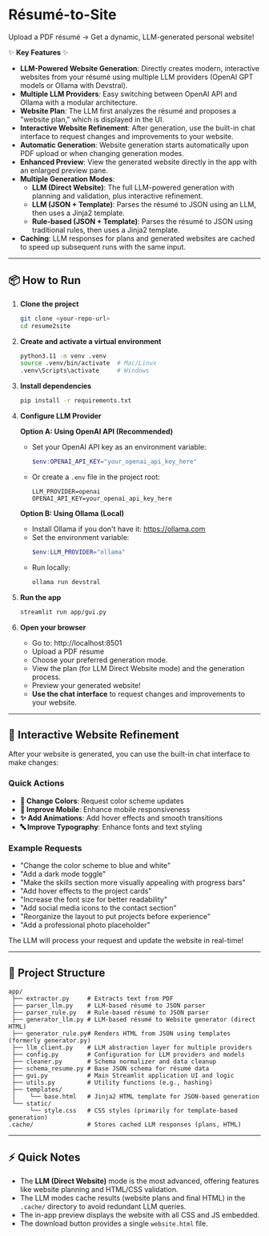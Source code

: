# Résumé-to-Site

Upload a PDF résumé → Get a dynamic, LLM-generated personal website!

✨ **Key Features** ✨
- **LLM-Powered Website Generation**: Directly creates modern, interactive websites from your résumé using multiple LLM providers (OpenAI GPT models or Ollama with Devstral).
- **Multiple LLM Providers**: Easy switching between OpenAI API and Ollama with a modular architecture.
- **Website Plan**: The LLM first analyzes the résumé and proposes a "website plan," which is displayed in the UI.
- **Interactive Website Refinement**: After generation, use the built-in chat interface to request changes and improvements to your website.
- **Automatic Generation**: Website generation starts automatically upon PDF upload or when changing generation modes.
- **Enhanced Preview**: View the generated website directly in the app with an enlarged preview pane.
- **Multiple Generation Modes**:
    - **LLM (Direct Website)**: The full LLM-powered generation with planning and validation, plus interactive refinement.
    - **LLM (JSON + Template)**: Parses the résumé to JSON using an LLM, then uses a Jinja2 template.
    - **Rule-based (JSON + Template)**: Parses the résumé to JSON using traditional rules, then uses a Jinja2 template.
- **Caching**: LLM responses for plans and generated websites are cached to speed up subsequent runs with the same input.

---

## 📦 How to Run

1. **Clone the project**
   ```bash
   git clone <your-repo-url>
   cd resume2site
   ```

2. **Create and activate a virtual environment**
   ```bash
   python3.11 -m venv .venv  
   source .venv/bin/activate  # Mac/Linux
   .venv\Scripts\activate     # Windows
   ```

3. **Install dependencies**
   ```bash
   pip install -r requirements.txt
   ```

4. **Configure LLM Provider**
   
   **Option A: Using OpenAI API (Recommended)**
   - Set your OpenAI API key as an environment variable:
     ```powershell
     $env:OPENAI_API_KEY="your_openai_api_key_here"
     ```
   - Or create a `.env` file in the project root:
     ```
     LLM_PROVIDER=openai
     OPENAI_API_KEY=your_openai_api_key_here
     ```
   
   **Option B: Using Ollama (Local)**
   - Install Ollama if you don't have it: https://ollama.com
   - Set the environment variable:
     ```powershell
     $env:LLM_PROVIDER="ollama"
     ```
   - Run locally:
     ```bash
     ollama run devstral
     ```

5. **Run the app**
   ```bash
   streamlit run app/gui.py
   ```

6. **Open your browser**
   - Go to: http://localhost:8501
   - Upload a PDF resume
   - Choose your preferred generation mode.
   - View the plan (for LLM Direct Website mode) and the generation process.
   - Preview your generated website!
   - **Use the chat interface** to request changes and improvements to your website.

---

## 💬 Interactive Website Refinement

After your website is generated, you can use the built-in chat interface to make changes:

### Quick Actions
- **🎨 Change Colors**: Request color scheme updates
- **📱 Improve Mobile**: Enhance mobile responsiveness  
- **✨ Add Animations**: Add hover effects and smooth transitions
- **🔤 Improve Typography**: Enhance fonts and text styling

### Example Requests
- "Change the color scheme to blue and white"
- "Add a dark mode toggle"
- "Make the skills section more visually appealing with progress bars"
- "Add hover effects to the project cards"
- "Increase the font size for better readability"
- "Add social media icons to the contact section"
- "Reorganize the layout to put projects before experience"
- "Add a professional photo placeholder"

The LLM will process your request and update the website in real-time!

---

## 📄 Project Structure

```
app/
 ├── extractor.py     # Extracts text from PDF
 ├── parser_llm.py    # LLM-based résumé to JSON parser
 ├── parser_rule.py   # Rule-based résumé to JSON parser
 ├── generator_llm.py # LLM-based résumé to Website generator (direct HTML)
 ├── generator_rule.py# Renders HTML from JSON using templates (formerly generator.py)
 ├── llm_client.py    # LLM abstraction layer for multiple providers
 ├── config.py        # Configuration for LLM providers and models
 ├── cleaner.py       # Schema normalizer and data cleanup
 ├── schema_resume.py # Base JSON schema for résumé data
 ├── gui.py           # Main Streamlit application UI and logic
 ├── utils.py         # Utility functions (e.g., hashing)
 ├── templates/
 │    └── base.html   # Jinja2 HTML template for JSON-based generation
 └── static/
      └── style.css   # CSS styles (primarily for template-based generation)
.cache/               # Stores cached LLM responses (plans, HTML)
```

---

## ⚡ Quick Notes

- The **LLM (Direct Website)** mode is the most advanced, offering features like website planning and HTML/CSS validation.
- The LLM modes cache results (website plans and final HTML) in the `.cache/` directory to avoid redundant LLM queries.
- The in-app preview displays the website with all CSS and JS embedded.
- The download button provides a single `website.html` file.